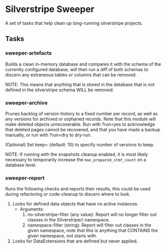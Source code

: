 # Silverstripe Sweeper

A set of tasks that help clean up long-running silverstripe projects.

## Tasks

### sweeper-artefacts

Builds a clean in-memory database and compares it with the schema of the currently configured database,
will then run a diff of both schemas to discern any extraneous tables or columns that can be removed.

NOTE: This means that anything that is stored in the database that is not defined in the silverstripe schema
WILL be removed.

### sweeper-archive

Prunes backlog of version history to a fixed number per record, as well as
any versions for archived or orphaned records. Note that this module will make
deleted objects unrecoverable.
Run with ?run=yes to acknowledge that deleted pages cannot be recovered,
and that you have made a backup manually, or run with ?run=dry to dry-run.

(Optional) Set keep=<num> (default: 10) to specify number of versions to keep.

NOTE: If running with the snapshots cleanup enabled, it is most likely necessary to temporarily increase the `max_prepared_stmt_count` on a database level.


### sweeper-report

Runs the following checks and reports their results, this could be used
  during refactoring or code-cleanup to discern where to look.

  1. Looks for defined data objects that have no active instances.
      - Arguments:
          1. no-silverstripe-filter (any value): Report will no longer filter out classes in the Silverstripe// namespace.
          2. namespace-filter (string): Report will filter out classes in the given namespace, note that this is anything that CONTAINS the given namespace, not starts with.
  2. Looks for DataExtensions that are defined but never applied.
